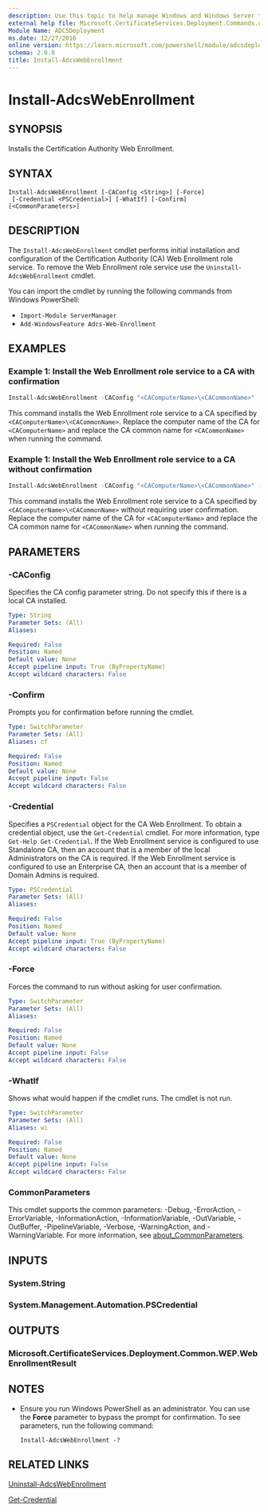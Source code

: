 ```yaml
---
description: Use this topic to help manage Windows and Windows Server technologies with Windows PowerShell.
external help file: Microsoft.CertificateServices.Deployment.Commands.dll-Help.xml
Module Name: ADCSDeployment
ms.date: 12/27/2016
online version: https://learn.microsoft.com/powershell/module/adcsdeployment/install-adcswebenrollment?view=windowsserver2022-ps&wt.mc_id=ps-gethelp
schema: 2.0.0
title: Install-AdcsWebEnrollment
---
```


# Install-AdcsWebEnrollment

## SYNOPSIS
Installs the Certification Authority Web Enrollment.

## SYNTAX

```
Install-AdcsWebEnrollment [-CAConfig <String>] [-Force] 
 [-Credential <PSCredential>] [-WhatIf] [-Confirm] [<CommonParameters>]
```

## DESCRIPTION

The `Install-AdcsWebEnrollment` cmdlet performs initial installation and configuration of the
Certification Authority (CA) Web Enrollment role service. To remove the Web Enrollment role service
use the `Uninstall-AdcsWebEnrollment` cmdlet.

You can import the cmdlet by running the following commands from Windows PowerShell:

- `Import-Module ServerManager`
- `Add-WindowsFeature Adcs-Web-Enrollment`

## EXAMPLES

### Example 1: Install the Web Enrollment role service to a CA with confirmation

```powershell
Install-AdcsWebEnrollment -CAConfig "<CAComputerName>\<CACommonName>"
```

This command installs the Web Enrollment role service to a CA specified by
`<CAComputerName>\<CACommonName>`. Replace the computer name of the CA for `<CAComputerName>` and
replace the CA common name for `<CACommonName>` when running the command.

### Example 1: Install the Web Enrollment role service to a CA without confirmation

```powershell
Install-AdcsWebEnrollment -CAConfig "<CAComputerName>\<CACommonName>" -Force
```

This command installs the Web Enrollment role service to a CA specified by
`<CAComputerName>\<CACommonName>` without requiring user confirmation. Replace the computer name of
the CA for `<CAComputerName>` and replace the CA common name for `<CACommonName>` when running the
command.

## PARAMETERS

### -CAConfig

Specifies the CA config parameter string.
Do not specify this if there is a local CA installed.

```yaml
Type: String
Parameter Sets: (All)
Aliases: 

Required: False
Position: Named
Default value: None
Accept pipeline input: True (ByPropertyName)
Accept wildcard characters: False
```

### -Confirm

Prompts you for confirmation before running the cmdlet.

```yaml
Type: SwitchParameter
Parameter Sets: (All)
Aliases: cf

Required: False
Position: Named
Default value: None
Accept pipeline input: False
Accept wildcard characters: False
```

### -Credential

Specifies a `PSCredential` object for the CA Web Enrollment. To obtain a credential object, use the
`Get-Credential` cmdlet. For more information, type `Get-Help Get-Credential`. If the Web Enrollment
service is configured to use Standalone CA, then an account that is a member of the local
Administrators on the CA is required. If the Web Enrollment service is configured to use an
Enterprise CA, then an account that is a member of Domain Admins is required.

```yaml
Type: PSCredential
Parameter Sets: (All)
Aliases: 

Required: False
Position: Named
Default value: None
Accept pipeline input: True (ByPropertyName)
Accept wildcard characters: False
```

### -Force

Forces the command to run without asking for user confirmation.

```yaml
Type: SwitchParameter
Parameter Sets: (All)
Aliases: 

Required: False
Position: Named
Default value: None
Accept pipeline input: False
Accept wildcard characters: False
```

### -WhatIf

Shows what would happen if the cmdlet runs. The cmdlet is not run.

```yaml
Type: SwitchParameter
Parameter Sets: (All)
Aliases: wi

Required: False
Position: Named
Default value: None
Accept pipeline input: False
Accept wildcard characters: False
```

### CommonParameters

This cmdlet supports the common parameters: -Debug, -ErrorAction, -ErrorVariable,
-InformationAction, -InformationVariable, -OutVariable, -OutBuffer, -PipelineVariable, -Verbose,
-WarningAction, and -WarningVariable. For more information, see
[about_CommonParameters](https://go.microsoft.com/fwlink/?LinkID=113216).

## INPUTS

### System.String

### System.Management.Automation.PSCredential

## OUTPUTS

### Microsoft.CertificateServices.Deployment.Common.WEP.WebEnrollmentResult

## NOTES

- Ensure you run Windows PowerShell as an administrator. You can use the **Force** parameter to
  bypass the prompt for confirmation. To see parameters, run the following command:

    `Install-AdcsWebEnrollment -?`

## RELATED LINKS

[Uninstall-AdcsWebEnrollment](./Uninstall-AdcsWebEnrollment.md)

[Get-Credential](https://go.microsoft.com/fwlink/?LinkID=293936)
